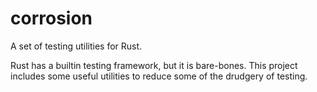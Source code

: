 # corrosion
A set of testing utilities for Rust.

Rust has a builtin testing framework, but it is bare-bones. This project includes some useful utilities to reduce some of the drudgery of testing.
